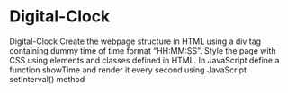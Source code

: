 # Digital-Clock
Digital-Clock
Create the webpage structure in HTML using a div tag containing dummy time of time format “HH:MM:SS”. Style the page with CSS using elements and classes defined in HTML. In JavaScript define a function showTime and render it every second using JavaScript setInterval() method
